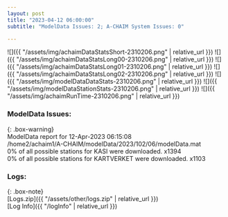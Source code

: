 ```yaml
---
layout: post
title: "2023-04-12 06:00:00"
subtitle: "ModelData Issues: 2; A-CHAIM System Issues: 0"

---
```


![]({{ "/assets/img/achaimDataStatsShort-2310206.png" | relative_url }})
![]({{ "/assets/img/achaimDataStatsLong00-2310206.png" | relative_url }})
![]({{ "/assets/img/achaimDataStatsLong01-2310206.png" | relative_url }})
![]({{ "/assets/img/achaimDataStatsLong02-2310206.png" | relative_url }})
![]({{ "/assets/img/modelDataDataStats-2310206.png" | relative_url }})
![]({{ "/assets/img/modelDataStationStats-2310206.png" | relative_url }})
![]({{ "/assets/img/achaimRunTime-2310206.png" | relative_url }})


### ModelData Issues:  
  
{: .box-warning}  
 ModelData report for 12-Apr-2023 06:15:08   
 /home2/achaim1/A-CHAIM/modelData/2023/102/06/modelData.mat   
 0% of all possible stations for KASI were downloaded. x1394   
 0% of all possible stations for KARTVERKET were downloaded. x1103   
  


### Logs:  
  
{: .box-note}  
[Logs.zip]({{ "/assets/other/logs.zip" | relative_url }})  
[Log Info]({{ "/logInfo" | relative_url }})  

